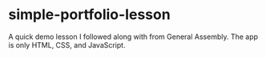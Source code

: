 # simple-portfolio-lesson

A quick demo lesson I followed along with from General Assembly.
The app is only HTML, CSS, and JavaScript.
